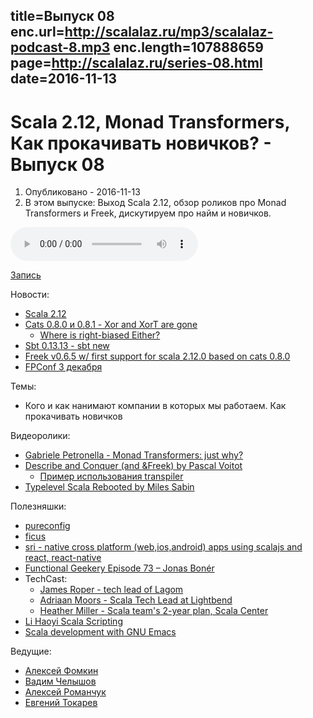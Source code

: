 title=Выпуск 08
enc.url=http://scalalaz.ru/mp3/scalalaz-podcast-8.mp3
enc.length=107888659
page=http://scalalaz.ru/series-08.html
date=2016-11-13
----
# Scala 2.12, Monad Transformers, Как прокачивать новичков? - Выпуск 08
1. Опубликовано - 2016-11-13
2. В этом выпуске: Выход Scala 2.12, обзор роликов про Monad Transformers и Freek, дискутируем про найм и новичков.

<audio controls="" class="audio-panel">
    <source src="http://scalalaz.ru/mp3/scalalaz-podcast-8.mp3" type="audio/mpeg">
</audio>

[Запись](http://scalalaz.ru/mp3/scalalaz-podcast-8.mp3)

Новости:

- [Scala 2.12](http://www.scala-lang.org/news/2.12.0)
- [Cats 0.8.0 и 0.8.1 - Xor and XorT are gone](https://github.com/typelevel/cats/releases)
    - [Where is right-biased Either?](http://typelevel.org/cats/faq.html#either)
- [Sbt 0.13.13 - sbt new](http://www.scala-sbt.org/0.13/docs/sbt-new-and-Templates.html)
- [Freek v0.6.5 w/ first support for scala 2.12.0 based on cats 0.8.0](https://github.com/ProjectSeptemberInc/freek)
- [FPConf 3 декабря](http://fpconf.ru)

Темы:

- Кого и как нанимают компании в которых мы работаем. Как прокачивать новичков

Видеоролики:

- [Gabriele Petronella - Monad Transformers: just why?](https://vimeo.com/170461662)
- [Describe and Conquer (and &Freek) by Pascal Voitot](https://www.youtube.com/watch?v=JX0bJUqZ0MY)
    - [Пример использования transpiler](http://scastie.org/23692)
- [Typelevel Scala Rebooted by Miles Sabin](https://www.youtube.com/watch?v=6H7FsMCuMMk)

Полезняшки:

- [pureconfig](https://github.com/melrief/pureconfig)
- [ficus](https://github.com/iheartradio/ficus)
- [sri - native cross platform (web,ios,android) apps using scalajs and react, react-native](https://github.com/chandu0101/sri)
- [Functional Geekery Episode 73 – Jonas Bonér](https://www.functionalgeekery.com/episode-73-jonas-boner/)
- TechCast:
    - [James Roper - tech lead of Lagom](http://chariotsolutions.com/podcast/techcast-99-james-roper-scala/)
    - [Adriaan Moors - Scala Tech Lead at Lightbend](http://chariotsolutions.com/podcast/techcast-98-adriaan-moors-scala/)
    - [Heather Miller - Scala team's 2-year plan, Scala Center](http://chariotsolutions.com/podcast/techcast-97-heather-miller-scala/)
- [Li Haoyi Scala Scripting](https://vimeo.com/191328477)
- [Scala development with GNU Emacs](http://www.47deg.com/blog/scala-development-with-emacs)

Ведущие:

- [Алексей Фомкин](http://github.com/fomkin)
- [Вадим Челышов](http://github.com/dos65)
- [Алексей Романчук](http://github.com/13h3r)
- [Евгений Токарев](http://github.com/strobe)
